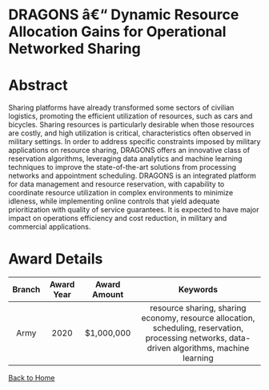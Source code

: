 
DRAGONS â€“ Dynamic Resource Allocation Gains for Operational Networked Sharing
===============================================================================

# Abstract


Sharing platforms have already transformed some sectors of civilian logistics, promoting the efficient utilization of resources, such as cars and bicycles. Sharing resources is particularly desirable when those resources are costly, and high utilization is critical, characteristics often observed in military settings. In order to address specific constraints imposed by military applications on resource sharing, DRAGONS offers an innovative class of reservation algorithms, leveraging data analytics and machine learning techniques to improve the state-of-the-art solutions from processing networks and appointment scheduling. DRAGONS is an integrated platform for data management and resource reservation, with capability to coordinate resource utilization in complex environments to minimize idleness, while implementing online controls that yield adequate prioritization with quality of service guarantees. It is expected to have major impact on operations efficiency and cost reduction, in military and commercial applications.  

# Award Details

|Branch|Award Year|Award Amount|Keywords|
| :---: | :---: | :---: | :---: |
|Army|2020|$1,000,000|resource sharing, sharing economy, resource allocation, scheduling, reservation, processing networks, data-driven algorithms, machine learning|
  
  


[Back to Home](https://github.com/chrischow/dod_sbir_awards/CC/#1108)